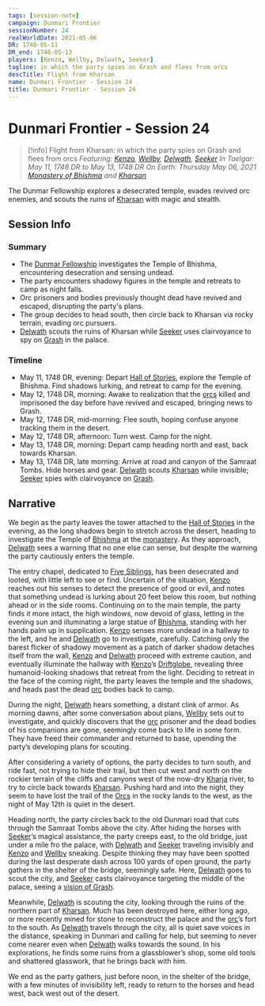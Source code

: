 ```yaml
---
tags: [session-note]
campaign: Dunmari Frontier
sessionNumber: 24
realWorldDate: 2021-05-06
DR: 1748-05-11
DR_end: 1748-05-13
players: [Kenzo, Wellby, Delwath, Seeker]
tagline: in which the party spies on Grash and flees from orcs
descTitle: Flight from Kharsan
name: Dunmari Frontier - Session 24
title: Dunmari Frontier - Session 24
---
```

# Dunmari Frontier - Session 24

>[!info] Flight from Kharsan: in which the party spies on Grash and flees from orcs
> *Featuring: [Kenzo](<../../../people/pcs/dunmar-fellowship/kenzo.md>), [Wellby](<../../../people/pcs/dunmar-fellowship/wellby.md>), [Delwath](<../../../people/pcs/dunmar-fellowship/delwath.md>), [Seeker](<../../../people/pcs/dunmar-fellowship/seeker.md>)*
> *In Taelgar: May 11, 1748 DR to May 13, 1748 DR*
> *On Earth: Thursday May 06, 2021*
> *[Monastery of Bhishma](<../../../gazetteer/greater-dunmar/dunmari-basin/monastery-of-bhishma.md>) and [Kharsan](<../../../gazetteer/greater-dunmar/dunmari-basin/kharsan.md>)*

The Dunmar Fellowship explores a desecrated temple, evades revived orc enemies, and scouts the ruins of [Kharsan](<../../../gazetteer/greater-dunmar/dunmari-basin/kharsan.md>) with magic and stealth.

## Session Info
### Summary
- The [Dunmar Fellowship](<../../../people/pcs/dunmar-fellowship/dunmar-fellowship.md>) investigates the Temple of Bhishma, encountering desecration and sensing undead.
- The party encounters shadowy figures in the temple and retreats to camp as night falls.
- Orc prisoners and bodies previously thought dead have revived and escaped, disrupting the party's plans.
- The group decides to head south, then circle back to Kharsan via rocky terrain, evading orc pursuers.
- [Delwath](<../../../people/pcs/dunmar-fellowship/delwath.md>) scouts the ruins of Kharsan while [Seeker](<../../../people/pcs/dunmar-fellowship/seeker.md>) uses clairvoyance to spy on [Grash](<../../../people/other-nonhumans/grash.md>) in the palace.

### Timeline
- May 11, 1748 DR, evening: Depart [Hall of Stories](<../../../gazetteer/greater-dunmar/dunmari-basin/hall-of-stories.md>), explore the Temple of Bhishma. Find shadows lurking, and retreat to camp for the evening.
- May 12, 1748 DR, morning: Awake to realization that the [orcs](<../../../species/children-of-the-embodied-gods/orcs/orcs.md>) killed and imprisoned the day before have revived and escaped, bringing news to Grash. 
- May 12, 1748 DR, mid-morning: Flee south, hoping confuse anyone tracking them in the desert.
- May 12, 1748 DR, afternoon: Turn west. Camp for the night. 
- May 13, 1748 DR, morning: Depart camp heading north and east, back towards Kharsan.
- May 13, 1748 DR, late morning: Arrive at road and canyon of the Samraat Tombs. Hide horses and gear. [Delwath](<../../../people/pcs/dunmar-fellowship/delwath.md>) scouts [Kharsan](<../../../gazetteer/greater-dunmar/dunmari-basin/kharsan.md>) while invisible; [Seeker](<../../../people/pcs/dunmar-fellowship/seeker.md>) spies with clairvoyance on [Grash](<../../../people/other-nonhumans/grash.md>).


## Narrative
We begin as the party leaves the tower attached to the [Hall of Stories](<../../../gazetteer/greater-dunmar/dunmari-basin/hall-of-stories.md>) in the evening, as the long shadows begin to stretch across the desert, heading to investigate the Temple of [Bhishma](<../../../cosmology/gods/incorporeal-gods/dunmari-pantheon/bhishma.md>) at the [monastery](<../../../gazetteer/greater-dunmar/dunmari-basin/monastery-of-bhishma.md>). As they approach, [Delwath](<../../../people/pcs/dunmar-fellowship/delwath.md>) sees a warning that no one else can sense, but despite the warning the party cautiously enters the temple. 

The entry chapel, dedicated to [Five Siblings](<../../../cosmology/religions/five-siblings/five-siblings.md>), has been desecrated and looted, with little left to see or find. Uncertain of the situation, [Kenzo](<../../../people/pcs/dunmar-fellowship/kenzo.md>) reaches out his senses to detect the presence of good or evil, and notes that something undead is lurking about 20 feet below this room, but nothing ahead or in the side rooms. Continuing on to the main temple, the party finds it more intact, the high windows, now devoid of glass, letting in the evening sun and illuminating a large statue of [Bhishma](<../../../cosmology/gods/incorporeal-gods/dunmari-pantheon/bhishma.md>), standing with her hands palm up in supplication. [Kenzo](<../../../people/pcs/dunmar-fellowship/kenzo.md>) senses more undead in a hallway to the left, and he and [Delwath](<../../../people/pcs/dunmar-fellowship/delwath.md>) go to investigate, carefully. Catching only the barest flicker of shadowy movement as a patch of darker shadow detaches itself from the wall, [Kenzo](<../../../people/pcs/dunmar-fellowship/kenzo.md>) and [Delwath](<../../../people/pcs/dunmar-fellowship/delwath.md>) proceed with extreme caution, and eventually illuminate the hallway with [Kenzo](<../../../people/pcs/dunmar-fellowship/kenzo.md>)’s [Driftglobe](<../../../things/magic-items/dwarven-driftglobe.md>), revealing three humanoid-looking shadows that retreat from the light. Deciding to retreat in the face of the coming night, the party leaves the temple and the shadows, and heads past the dead [orc](<../../../species/children-of-the-embodied-gods/orcs/orcs.md>) bodies back to camp.

During the night, [Delwath](<../../../people/pcs/dunmar-fellowship/delwath.md>) hears something, a distant clink of armor. As morning dawns, after some conversation about plans, [Wellby](<../../../people/pcs/dunmar-fellowship/wellby.md>) sets out to investigate, and quickly discovers that the [orc](<../../../species/children-of-the-embodied-gods/orcs/orcs.md>) prisoner and the dead bodies of his companions are gone, seemingly come back to life in some form. They have freed their commander and returned to base, upending the party’s developing plans for scouting.

After considering a variety of options, the party decides to turn south, and ride fast, not trying to hide their trail, but then cut west and north on the rockier terrain of the cliffs and canyons west of the now-dry [Kharja](<../../../gazetteer/istaros-watershed/rivers/kharja.md>) river, to try to circle back towards [Kharsan](<../../../gazetteer/greater-dunmar/dunmari-basin/kharsan.md>). Pushing hard and into the night, they seem to have lost the trail of the [Orcs](<../../../species/children-of-the-embodied-gods/orcs/orcs.md>) in the rocky lands to the west, as the night of May 12th is quiet in the desert.

Heading north, the party circles back to the old Dunmari road that cuts through the Samraat Tombs above the city. After hiding the horses with [Seeker](<../../../people/pcs/dunmar-fellowship/seeker.md>)’s magical assistance, the party creeps east, to the old bridge, just under a mile fro the palace, with [Delwath](<../../../people/pcs/dunmar-fellowship/delwath.md>) and [Seeker](<../../../people/pcs/dunmar-fellowship/seeker.md>) traveling invisibly and [Kenzo](<../../../people/pcs/dunmar-fellowship/kenzo.md>) and [Wellby](<../../../people/pcs/dunmar-fellowship/wellby.md>) sneaking. Despite thinking they may have been spotted during the last desperate dash across 100 yards of open ground, the party gathers in the shelter of the bridge, seemingly safe. Here, [Delwath](<../../../people/pcs/dunmar-fellowship/delwath.md>) goes to scout the city, and [Seeker](<../../../people/pcs/dunmar-fellowship/seeker.md>) casts clairvoyance targeting the middle of the palace, seeing a [vision of Grash](<../scrying-and-spying/grash-may-13th.md>).

Meanwhile, [Delwath](<../../../people/pcs/dunmar-fellowship/delwath.md>) is scouting the city, looking through the ruins of the northern part of [Kharsan](<../../../gazetteer/greater-dunmar/dunmari-basin/kharsan.md>). Much has been destroyed here, either long ago, or more recently mined for stone to reconstruct the palace and the [orc](<../../../species/children-of-the-embodied-gods/orcs/orcs.md>)’s fort to the south. As [Delwath](<../../../people/pcs/dunmar-fellowship/delwath.md>) travels through the city, all is quiet save voices in the distance, speaking in Dunmari and calling for help, but seeming to never come nearer even when [Delwath](<../../../people/pcs/dunmar-fellowship/delwath.md>) walks towards the sound. In his explorations, he finds some ruins from a glassblower’s shop, some old tools and shattered glasswork, that he brings back with him. 

We end as the party gathers, just before noon, in the shelter of the bridge, with a few minutes of invisibility left, ready to return to the horses and head west, back west out of the desert.
